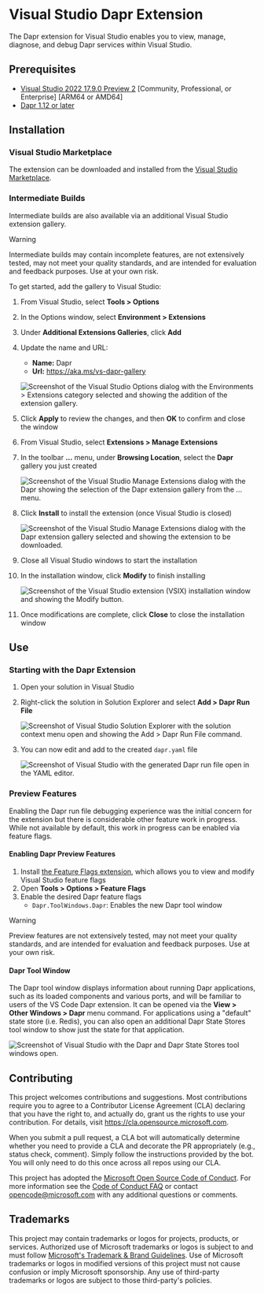 # Visual Studio Dapr Extension

The Dapr extension for Visual Studio enables you to view, manage, diagnose, and debug Dapr services within Visual Studio.

## Prerequisites

* [Visual Studio 2022 17.9.0 Preview 2](https://learn.microsoft.com/en-us/visualstudio/releases/2022/release-notes-preview) [Community, Professional, or Enterprise] [ARM64 or AMD64]
* [Dapr 1.12 or later](https://dapr.io)

## Installation

### Visual Studio Marketplace

The extension can be downloaded and installed from the [Visual Studio Marketplace](https://marketplace.visualstudio.com/items?itemName=ms-azuretools.vs-dapr).

### Intermediate Builds

Intermediate builds are also available via an additional Visual Studio extension gallery.

> [!WARNING]
> Intermediate builds may contain incomplete features, are not extensively tested, may not meet your quality standards, and are intended for evaluation and feedback purposes. Use at your own risk.

To get started, add the gallery to Visual Studio:

1. From Visual Studio, select **Tools > Options**
1. In the Options window, select **Environment > Extensions**
1. Under **Additional Extensions Galleries**, click **Add**
1. Update the name and URL:

   * **Name:** Dapr
   * **Url:** https://aka.ms/vs-dapr-gallery

   ![Screenshot of the Visual Studio Options dialog with the Environments > Extensions category selected and showing the addition of the extension gallery.](assets/readme/VisualStudioOptionsExtensions.png)

1. Click **Apply** to review the changes, and then **OK** to confirm and close the window
1. From Visual Studio, select **Extensions > Manage Extensions**
1. In the toolbar **...** menu, under **Browsing Location**, select the **Dapr** gallery you just created

   ![Screenshot of the Visual Studio Manage Extensions dialog with the Dapr showing the selection of the Dapr extension gallery from the ... menu.](assets/readme/VisualStudioSelectDaprGallery.png)

1. Click **Install** to install the extension (once Visual Studio is closed)

   ![Screenshot of the Visual Studio Manage Extensions dialog with the Dapr extension gallery selected and showing the extension to be downloaded.](assets/readme/VisualStudioManageExtensions.png)

1. Close all Visual Studio windows to start the installation
1. In the installation window, click **Modify** to finish installing

   ![Screenshot of the Visual Studio extension (VSIX) installation window and showing the Modify button.](assets/readme/VisualStudioExtensionInstallation.png)

1. Once modifications are complete, click **Close** to close the installation window

## Use

### Starting with the Dapr Extension

1. Open your solution in Visual Studio
1. Right-click the solution in Solution Explorer and select **Add > Dapr Run File**

   ![Screenshot of Visual Studio Solution Explorer with the solution context menu open and showing the Add > Dapr Run File command.](assets/readme/SolutionAddDaprRunFile.png)

1. You can now edit and add to the created `dapr.yaml` file

   ![Screenshot of Visual Studio with the generated Dapr run file open in the YAML editor.](assets/readme/EditDaprRunFile.png)

### Preview Features

Enabling the Dapr run file debugging experience was the initial concern for the extension but there is considerable other feature work in progress. While not available by default, this work in progress can be enabled via feature flags.

#### Enabling Dapr Preview Features

1. Install [the Feature Flags extension](https://marketplace.visualstudio.com/items?itemName=PaulHarrington.FeatureFlagsPreview), which allows you to view and modify Visual Studio feature flags
1. Open **Tools > Options > Feature Flags**
1. Enable the desired Dapr feature flags
   - `Dapr.ToolWindows.Dapr`: Enables the new Dapr tool window

> [!WARNING]
> Preview features are not extensively tested, may not meet your quality standards, and are intended for evaluation and feedback purposes. Use at your own risk.

#### Dapr Tool Window

The Dapr tool window displays information about running Dapr applications, such as its loaded components and various ports, and will be familiar to users of the VS Code Dapr extension. It can be opened via the **View > Other Windows > Dapr** menu command. For applications using a "default" state store (i.e. Redis), you can also open an additional Dapr State Stores tool window to show just the state for that application.

   ![Screenshot of Visual Studio with the Dapr and Dapr State Stores tool windows open.](assets/readme/DaprToolWindow.png)


## Contributing

This project welcomes contributions and suggestions.  Most contributions require you to agree to a
Contributor License Agreement (CLA) declaring that you have the right to, and actually do, grant us
the rights to use your contribution. For details, visit https://cla.opensource.microsoft.com.

When you submit a pull request, a CLA bot will automatically determine whether you need to provide
a CLA and decorate the PR appropriately (e.g., status check, comment). Simply follow the instructions
provided by the bot. You will only need to do this once across all repos using our CLA.

This project has adopted the [Microsoft Open Source Code of Conduct](https://opensource.microsoft.com/codeofconduct/).
For more information see the [Code of Conduct FAQ](https://opensource.microsoft.com/codeofconduct/faq/) or
contact [opencode@microsoft.com](mailto:opencode@microsoft.com) with any additional questions or comments.

## Trademarks

This project may contain trademarks or logos for projects, products, or services. Authorized use of Microsoft 
trademarks or logos is subject to and must follow 
[Microsoft's Trademark & Brand Guidelines](https://www.microsoft.com/en-us/legal/intellectualproperty/trademarks/usage/general).
Use of Microsoft trademarks or logos in modified versions of this project must not cause confusion or imply Microsoft sponsorship.
Any use of third-party trademarks or logos are subject to those third-party's policies.
